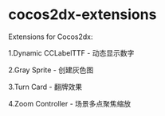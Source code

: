 cocos2dx-extensions
===================

Extensions for Cocos2dx:

1.Dynamic CCLabelTTF - 动态显示数字

2.Gray Sprite - 创建灰色图

3.Turn Card - 翻牌效果

4.Zoom Controller - 场景多点聚焦缩放


